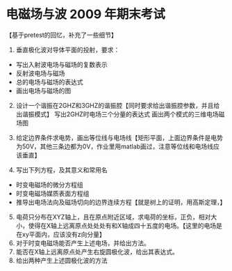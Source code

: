 # 电磁场与波 2009 年期末考试

【基于pretest的回忆，补充了一些细节】

1. 垂直极化波对导体平面的投射，要求：
  - 写出入射波电场与磁场的复数表示
  - 反射波电场与磁场
  - 总的电场与磁场的表达式
  - 画出电场与磁场的图

2. 设计一个谐振在2GHZ和3GHZ的谐振腔【同时要求给出谐振腔参数，并且给出谐振模式】
写出2GHZ时电场三个分量的表达式
画出两个模式的三维电场磁场图

3. 给定边界条件求电势，画出等位线与电场线【矩形平面，上面边界条件是电势为50V，其他三条边都为0V，作业里用matlab画过，注意等位线和电场线应该垂直】

4. 写出下列方程，及其意义和常用名
  - 时变电磁场的微分方程组
  - 时变电磁场媒质表面方程组
  - 推导出电场法向及磁场切向的边界连续方程【就是树上的证明，用高斯定理，】

5. 电荷只分布在XYZ轴上，且在原点附近区域，求电荷的坐标，正负，相对大小，使得在X轴上远离原点处处处有和X轴成四十五度的电场。【这里的电场是在xy平面内，应该没有z向分量】
  1. 对于时变电磁场能否产生上述电场，并给出方法。
  2. 能否在X轴上远离原点处产生右旋圆极化波，给出其表达式。
  3. 给出两种产生上述圆极化波的方法

